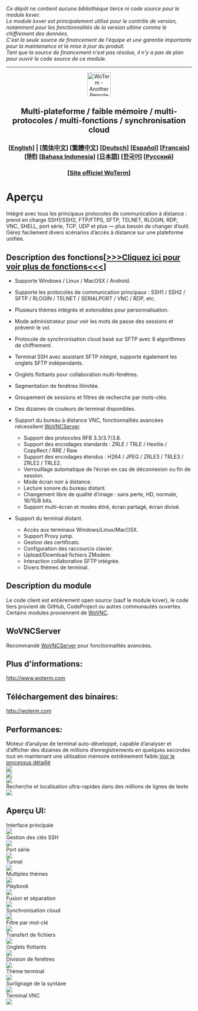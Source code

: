 *Ce dépôt ne contient aucune bibliothèque tierce ni code source pour le module kxver.  
Le module kxver est principalement utilisé pour le contrôle de version, notamment pour les fonctionnalités de la version ultime comme le chiffrement des données.  
C'est la seule source de financement de l'équipe et une garantie importante pour la maintenance et la mise à jour du produit.  
Tant que la source de financement n'est pas résolue, il n'y a pas de plan pour ouvrir le code source de ce module.*  
***
<p align="center">
  <img src="woterm.png" width="64" alt="WoTerm - Another Remote Access Assistant">
  <h2 style="text-align: center;">Multi-plateforme / faible mémoire / multi-protocoles / multi-fonctions / synchronisation cloud</h2>
<h3 style="text-align: center;">
  [<a href="../README.md">English</a>] | 
  [<a href="README-zh_CN.md">简体中文</a>]
  [<a href="README-zh_TW.md">繁體中文</a>]
  [<a href="README-de.md">Deutsch</a>]
  [<a href="README-es.md">Español</a>]
  [<a href="README-fr.md">Français</a>]
  [<a href="README-hi.md">हिंदी</a>]
  [<a href="README-id.md">Bahasa Indonesia</a>]
  [<a href="README-ja.md">日本語</a>]
  [<a href="README-ko.md">한국어</a>]
  [<a href="README-ru.md">Русский</a>]
</h3>
  <h3 style="text-align: center;">[<a href="https://woterm.com">Site officiel WoTerm</a>]</a></h3>
</p>

# Aperçu
Intégré avec tous les principaux protocoles de communication à distance : prend en charge SSH1/SSH2, FTP/FTPS, SFTP, TELNET, RLOGIN, RDP, VNC, SHELL, port série, TCP, UDP et plus — plus besoin de changer d’outil. Gérez facilement divers scénarios d’accès à distance sur une plateforme unifiée.

## Description des fonctions[<a href="https://en.woterm.com/versions/">&gt;&gt;&gt;Cliquez ici pour voir plus de fonctions&lt;&lt;&lt;</a>]
- Supporte Windows / Linux / MacOSX / Android.  
- Supporte les protocoles de communication principaux : SSH1 / SSH2 / SFTP / RLOGIN / TELNET / SERIALPORT / VNC / RDP, etc.  
- Plusieurs thèmes intégrés et extensibles pour personnalisation.  
- Mode administrateur pour voir les mots de passe des sessions et prévenir le vol.  
- Protocole de synchronisation cloud basé sur SFTP avec 8 algorithmes de chiffrement.  
- Terminal SSH avec assistant SFTP intégré, supporte également les onglets SFTP indépendants.  
- Onglets flottants pour collaboration multi-fenêtres.  
- Segmentation de fenêtres illimitée.  
- Groupement de sessions et filtres de recherche par mots-clés.  
- Des dizaines de couleurs de terminal disponibles.

- Support du bureau à distance VNC, fonctionnalités avancées nécessitent [WoVNCServer](http://wovnc.com).  
  - Support des protocoles RFB 3.3/3.7/3.8.  
  - Support des encodages standards : ZRLE / TRLE / Hextile / CopyRect / RRE / Raw.  
  - Support des encodages étendus : H264 / JPEG / ZRLE3 / TRLE3 / ZRLE2 / TRLE2.  
  - Verrouillage automatique de l’écran en cas de déconnexion ou fin de session.  
  - Mode écran noir à distance.  
  - Lecture sonore du bureau distant.  
  - Changement libre de qualité d’image : sans perte, HD, normale, 16/15/8 bits.  
  - Support multi-écran et modes étiré, écran partagé, écran divisé.  

- Support du terminal distant.  
  - Accès aux terminaux Windows/Linux/MacOSX.  
  - Support Proxy jump.  
  - Gestion des certificats.  
  - Configuration des raccourcis clavier.  
  - Upload/Download fichiers ZModem.  
  - Interaction collaborative SFTP intégrée.  
  - Divers thèmes de terminal.

## Description du module
Le code client est entièrement open source (sauf le module kxver), le code tiers provient de GitHub, CodeProject ou autres communautés ouvertes. Certains modules proviennent de [WoVNC](http://wovnc.com).  

## WoVNCServer
Recommandé [WoVNCServer](http://wovnc.com) pour fonctionnalités avancées.  

## Plus d'informations:
<a href="http://www.woterm.com">http://www.woterm.com</a>  

## Téléchargement des binaires:
<a href="http://woterm.com">http://woterm.com</a>  

## Performances:
<div>Moteur d’analyse de terminal auto-développé, capable d’analyser et d’afficher des dizaines de millions d’enregistrements en quelques secondes tout en maintenant une utilisation mémoire extrêmement faible.<a href="Performance-fr.md">Voir le processus détaillé<a>
<br><img src="timeseq1.png"/>
<br><img src="urandom_test_speed.png"/>
<br><img src="urandom_test_memory.png"/>
</div>
<div>Recherche et localisation ultra-rapides dans des millions de lignes de texte<br><img src="search.gif"/></div>


## Aperçu UI:
<div>Interface principale<br><img src="main.gif"/></div>
<div>Gestion des clés SSH<br><img src="keymgr2.gif"></div>
<div>Port série<br><img src="serialport.gif"></div>
<div>Tunnel<br><img src="tunnel.png"></div>
<div>Multiples thèmes<br><img src="skins.png"></div>
<div>Playbook<br><img src="playbook.gif"></div>
<div>Fusion et séparation<br><img src="merge.gif"></div>
<div>Synchronisation cloud<br><img src="sync.gif"></div>
<div>Filtre par mot-clé<br><img src="filter.gif"></div>
<div>Transfert de fichiers<br><img src="sftp.gif"></div>
<div>Onglets flottants<br><img src="float.gif"></div>
<div>Division de fenêtres<br><img src="split.gif"></div>
<div>Thème terminal<br><img src="patten.gif"></div>
<div>Surlignage de la syntaxe<br><img src="highlight.gif"/></div>
<div>Terminal VNC<br><img src="vnc.gif"/></div>

